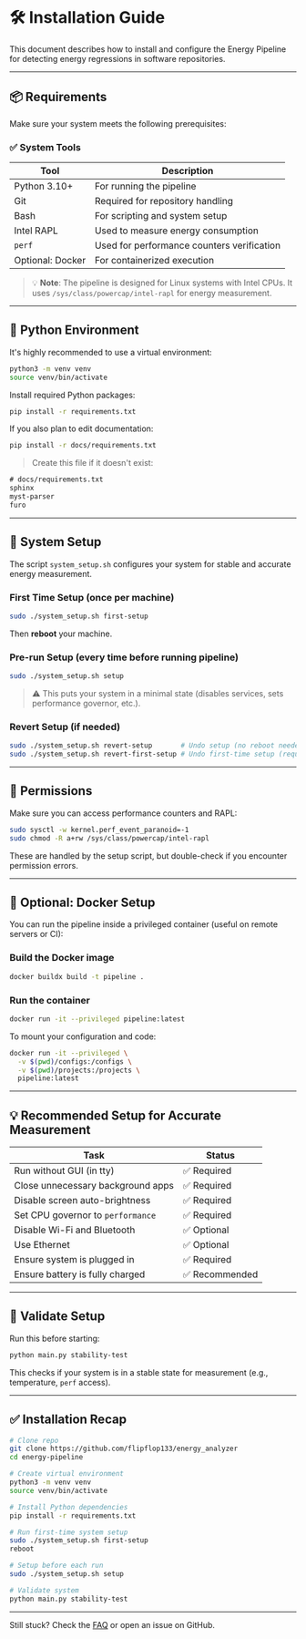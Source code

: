 # 🛠 Installation Guide

This document describes how to install and configure the Energy Pipeline for detecting energy regressions in software repositories.

---

## 📦 Requirements

Make sure your system meets the following prerequisites:

### ✅ System Tools

| Tool             | Description                                |
| ---------------- | ------------------------------------------ |
| Python 3.10+     | For running the pipeline                   |
| Git              | Required for repository handling           |
| Bash             | For scripting and system setup             |
| Intel RAPL       | Used to measure energy consumption         |
| `perf`           | Used for performance counters verification |
| Optional: Docker | For containerized execution                |

> 💡 **Note**: The pipeline is designed for Linux systems with Intel CPUs. It uses `/sys/class/powercap/intel-rapl` for energy measurement.

---

## 🐍 Python Environment

It's highly recommended to use a virtual environment:

```bash
python3 -m venv venv
source venv/bin/activate
```

Install required Python packages:

```bash
pip install -r requirements.txt
```

If you also plan to edit documentation:

```bash
pip install -r docs/requirements.txt
```

> Create this file if it doesn't exist:

```txt
# docs/requirements.txt
sphinx
myst-parser
furo
```

---

## 🧰 System Setup

The script `system_setup.sh` configures your system for stable and accurate energy measurement.

### First Time Setup (once per machine)

```bash
sudo ./system_setup.sh first-setup
```

Then **reboot** your machine.

### Pre-run Setup (every time before running pipeline)

```bash
sudo ./system_setup.sh setup
```

> ⚠️ This puts your system in a minimal state (disables services, sets performance governor, etc.).

### Revert Setup (if needed)

```bash
sudo ./system_setup.sh revert-setup       # Undo setup (no reboot needed)
sudo ./system_setup.sh revert-first-setup # Undo first-time setup (requires reboot)
```

---

## 🔐 Permissions

Make sure you can access performance counters and RAPL:

```bash
sudo sysctl -w kernel.perf_event_paranoid=-1
sudo chmod -R a+rw /sys/class/powercap/intel-rapl
```

These are handled by the setup script, but double-check if you encounter permission errors.

---

## 🐳 Optional: Docker Setup

You can run the pipeline inside a privileged container (useful on remote servers or CI):

### Build the Docker image

```bash
docker buildx build -t pipeline .
```

### Run the container

```bash
docker run -it --privileged pipeline:latest
```

To mount your configuration and code:

```bash
docker run -it --privileged \
  -v $(pwd)/configs:/configs \
  -v $(pwd)/projects:/projects \
  pipeline:latest
```

---

## 💡 Recommended Setup for Accurate Measurement

| Task                              | Status        |
| --------------------------------- | ------------- |
| Run without GUI (in tty)          | ✅ Required    |
| Close unnecessary background apps | ✅ Required    |
| Disable screen auto-brightness    | ✅ Required    |
| Set CPU governor to `performance` | ✅ Required    |
| Disable Wi-Fi and Bluetooth       | ✅ Optional    |
| Use Ethernet                      | ✅ Optional    |
| Ensure system is plugged in       | ✅ Required    |
| Ensure battery is fully charged   | ✅ Recommended |

---

## 🧪 Validate Setup

Run this before starting:

```bash
python main.py stability-test
```

This checks if your system is in a stable state for measurement (e.g., temperature, `perf` access).

---

## ✅ Installation Recap

```bash
# Clone repo
git clone https://github.com/flipflop133/energy_analyzer
cd energy-pipeline

# Create virtual environment
python3 -m venv venv
source venv/bin/activate

# Install Python dependencies
pip install -r requirements.txt

# Run first-time system setup
sudo ./system_setup.sh first-setup
reboot

# Setup before each run
sudo ./system_setup.sh setup

# Validate system
python main.py stability-test
```

---

Still stuck? Check the [FAQ](faq.md) or open an issue on GitHub.
